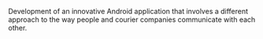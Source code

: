 Development of an innovative Android application that involves a different approach to the way people and courier companies communicate with each other.
